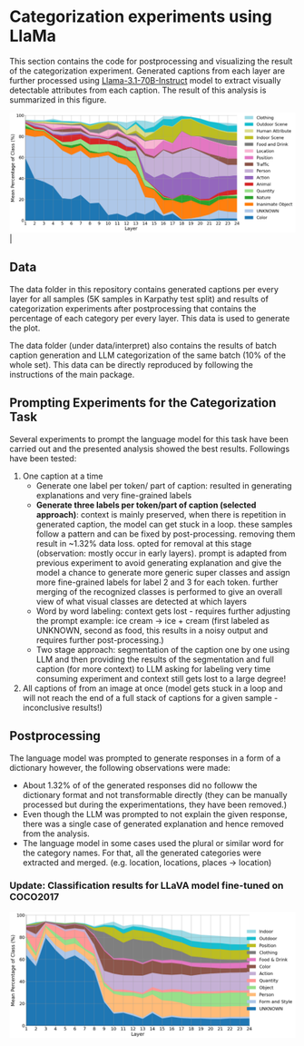# Categorization experiments using LlaMa
This section contains the code for postprocessing and visualizing the result of the categorization experiment. Generated captions from each layer are further processed using [Llama-3.1-70B-Instruct](https://huggingface.co/meta-llama/Llama-3.1-70B-Instruct) model to extract visually detectable attributes from each caption. The result of this analysis is summarized in this figure.

![](framework/SAC_5_percent.png)
  | 
## Data

The data folder in this repository contains generated captions per every layer for all samples (5K samples in Karpathy test split) and results of categorization experiments after postprocessing that contains the percentage of each category per every layer. This data is used to generate the plot.

The data folder (under data/interpret) also contains the results of batch caption generation and LLM categorization of the same batch (10% of the whole set). This data can be directly reproduced by following the instructions of the main package.

## Prompting Experiments for the Categorization Task

Several experiments to prompt the language model for this task have been carried out and the presented analysis showed the best results. Followings have been tested:
  1. One caption at a time
      - Generate one label per token/ part of caption: 
            resulted in generating explanations and very fine-grained labels
      - **Generate three labels per token/part of caption (selected approach)**: 
            context is mainly preserved,
            when there is repetition in generated caption, the model can get stuck in a loop. these samples follow a pattern and can be fixed by post-processing. removing them result in ~1.32% data loss. opted for  removal at this stage  (observation: mostly occur in early layers).
            prompt is adapted from previous experiment to avoid generating explanation and give the model a chance to generate more generic super classes and assign more fine-grained labels for label 2 and 3 for each token. 
            further merging of the recognized classes is performed to give an overall view of what visual classes are detected at which layers
      - Word by word labeling: 
            context gets lost - requires further adjusting the prompt
            example: ice cream → ice + cream (first labeled as UNKNOWN, second as food, this results in a noisy output and requires further post-processing.)
      - Two stage approach: segmentation of the caption one by one using LLM and then providing the results of the segmentation and full caption (for more context) to LLM asking for labeling
            very time consuming experiment and context still gets lost to a large degree!
  2. All captions of from an image at once (model gets stuck in a loop and will not reach the end of a full stack of captions for a given sample - inconclusive results!)

## Postprocessing

The language model was prompted to generate responses in a form of a dictionary however, the following observations were made:
- About 1.32% of of the generated responses did no followw the dictionary format and not transformable directly (they can be manually processed but during the experimentations, they have been removed.)
- Even though the LLM was prompted to not explain the given response, there was a single case of generated explanation and hence removed from the analysis.
- The language model in some cases used the plural or similar word for the category names. For that, all the generated categories were extracted and merged. (e.g. location, locations, places -> location)

### Update: Classification results for LLaVA model fine-tuned on COCO2017

![](framework/SAC_5_percent_llava.png)